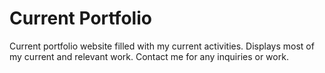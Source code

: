 # Current Portfolio

Current portfolio website filled with my current activities. Displays most of my current and relevant work. Contact me for any inquiries or work.

